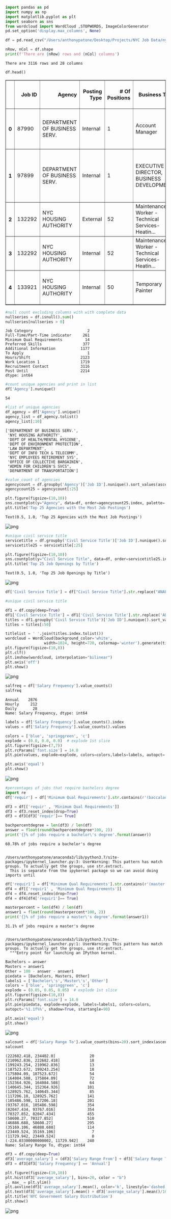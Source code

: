 

```python
import pandas as pd
import numpy as np
import matplotlib.pyplot as plt
import seaborn as sns
from wordcloud import WordCloud ,STOPWORDS, ImageColorGenerator
pd.set_option('display.max_columns', None)

df = pd.read_csv("/Users/anthonypatone/Desktop/Projects/NYC Job Data/nyc-jobs.csv", delimiter=',')
```


```python
nRow, nCol = df.shape
print(f'There are {nRow} rows and {nCol} columns')
```

    There are 3116 rows and 28 columns



```python
df.head()
```




<div>
<style scoped>
    .dataframe tbody tr th:only-of-type {
        vertical-align: middle;
    }

    .dataframe tbody tr th {
        vertical-align: top;
    }

    .dataframe thead th {
        text-align: right;
    }
</style>
<table border="1" class="dataframe">
  <thead>
    <tr style="text-align: right;">
      <th></th>
      <th>Job ID</th>
      <th>Agency</th>
      <th>Posting Type</th>
      <th># Of Positions</th>
      <th>Business Title</th>
      <th>Civil Service Title</th>
      <th>Title Code No</th>
      <th>Level</th>
      <th>Job Category</th>
      <th>Full-Time/Part-Time indicator</th>
      <th>Salary Range From</th>
      <th>Salary Range To</th>
      <th>Salary Frequency</th>
      <th>Work Location</th>
      <th>Division/Work Unit</th>
      <th>Job Description</th>
      <th>Minimum Qual Requirements</th>
      <th>Preferred Skills</th>
      <th>Additional Information</th>
      <th>To Apply</th>
      <th>Hours/Shift</th>
      <th>Work Location 1</th>
      <th>Recruitment Contact</th>
      <th>Residency Requirement</th>
      <th>Posting Date</th>
      <th>Post Until</th>
      <th>Posting Updated</th>
      <th>Process Date</th>
    </tr>
  </thead>
  <tbody>
    <tr>
      <th>0</th>
      <td>87990</td>
      <td>DEPARTMENT OF BUSINESS SERV.</td>
      <td>Internal</td>
      <td>1</td>
      <td>Account Manager</td>
      <td>CONTRACT REVIEWER (OFFICE OF L</td>
      <td>40563</td>
      <td>1</td>
      <td>NaN</td>
      <td>NaN</td>
      <td>42405.00</td>
      <td>65485.00</td>
      <td>Annual</td>
      <td>110 William St. N Y</td>
      <td>Strategy &amp; Analytics</td>
      <td>Division of Economic &amp; Financial Opportunity (...</td>
      <td>1.\tA baccalaureate degree from an accredited ...</td>
      <td>â€¢\tExcellent interpersonal and organizationa...</td>
      <td>Salary range for this position is: $42,405 - $...</td>
      <td>NaN</td>
      <td>NaN</td>
      <td>NaN</td>
      <td>NaN</td>
      <td>New York City residency is generally required ...</td>
      <td>2011-06-24T00:00:00.000</td>
      <td>NaN</td>
      <td>2011-06-24T00:00:00.000</td>
      <td>2019-07-09T00:00:00.000</td>
    </tr>
    <tr>
      <th>1</th>
      <td>97899</td>
      <td>DEPARTMENT OF BUSINESS SERV.</td>
      <td>Internal</td>
      <td>1</td>
      <td>EXECUTIVE DIRECTOR, BUSINESS DEVELOPMENT</td>
      <td>ADMINISTRATIVE BUSINESS PROMOT</td>
      <td>10009</td>
      <td>M3</td>
      <td>NaN</td>
      <td>F</td>
      <td>60740.00</td>
      <td>162014.00</td>
      <td>Annual</td>
      <td>110 William St. N Y</td>
      <td>Tech Talent Pipeline</td>
      <td>The New York City Department of Small Business...</td>
      <td>1. A baccalaureate degree from an accredited c...</td>
      <td>NaN</td>
      <td>NaN</td>
      <td>In addition to applying through this website, ...</td>
      <td>NaN</td>
      <td>NaN</td>
      <td>NaN</td>
      <td>New York City residency is generally required ...</td>
      <td>2012-01-26T00:00:00.000</td>
      <td>NaN</td>
      <td>2012-01-26T00:00:00.000</td>
      <td>2019-07-09T00:00:00.000</td>
    </tr>
    <tr>
      <th>2</th>
      <td>132292</td>
      <td>NYC HOUSING AUTHORITY</td>
      <td>External</td>
      <td>52</td>
      <td>Maintenance Worker - Technical Services-Heatin...</td>
      <td>MAINTENANCE WORKER</td>
      <td>90698</td>
      <td>0</td>
      <td>Maintenance &amp; Operations</td>
      <td>F</td>
      <td>51907.68</td>
      <td>54580.32</td>
      <td>Annual</td>
      <td>Heating Mgt-Operations</td>
      <td>Management Services Department</td>
      <td>Under direct supervision, assist in the routin...</td>
      <td>1. Three years of full-time satisfactory exper...</td>
      <td>1.  A High School Diploma or GED.  2.  CDL Dri...</td>
      <td>1.  A Motor Vehicle Driverâ€™s License valid i...</td>
      <td>Click the "Apply Now" button.</td>
      <td>NaN</td>
      <td>NaN</td>
      <td>NaN</td>
      <td>NYCHA has no residency requirements.</td>
      <td>2013-10-24T00:00:00.000</td>
      <td>NaN</td>
      <td>2013-12-12T00:00:00.000</td>
      <td>2019-07-09T00:00:00.000</td>
    </tr>
    <tr>
      <th>3</th>
      <td>132292</td>
      <td>NYC HOUSING AUTHORITY</td>
      <td>Internal</td>
      <td>52</td>
      <td>Maintenance Worker - Technical Services-Heatin...</td>
      <td>MAINTENANCE WORKER</td>
      <td>90698</td>
      <td>0</td>
      <td>Maintenance &amp; Operations</td>
      <td>F</td>
      <td>51907.68</td>
      <td>54580.32</td>
      <td>Annual</td>
      <td>Heating Mgt-Operations</td>
      <td>Management Services Department</td>
      <td>Under direct supervision, assist in the routin...</td>
      <td>1. Three years of full-time satisfactory exper...</td>
      <td>1.  A High School Diploma or GED.  2.  CDL Dri...</td>
      <td>1.  A Motor Vehicle Driverâ€™s License valid i...</td>
      <td>Click the "Apply Now" button.</td>
      <td>NaN</td>
      <td>NaN</td>
      <td>NaN</td>
      <td>NYCHA has no residency requirements.</td>
      <td>2013-10-24T00:00:00.000</td>
      <td>NaN</td>
      <td>2013-12-12T00:00:00.000</td>
      <td>2019-07-09T00:00:00.000</td>
    </tr>
    <tr>
      <th>4</th>
      <td>133921</td>
      <td>NYC HOUSING AUTHORITY</td>
      <td>Internal</td>
      <td>50</td>
      <td>Temporary Painter</td>
      <td>PAINTER</td>
      <td>91830</td>
      <td>0</td>
      <td>Maintenance &amp; Operations</td>
      <td>F</td>
      <td>35.00</td>
      <td>35.00</td>
      <td>Hourly</td>
      <td>DMP-Contract &amp; Analysis Unit</td>
      <td>Dept of Management &amp; Planning</td>
      <td>Responsibilities of selected candidates will i...</td>
      <td>1. Five years of full-time satisfactory experi...</td>
      <td>NaN</td>
      <td>SPECIAL NOTE:    1.  This is a temporary assig...</td>
      <td>Click the "Apply Now" button.</td>
      <td>NaN</td>
      <td>NaN</td>
      <td>NaN</td>
      <td>NYCHA has no residency requirement.</td>
      <td>2014-01-09T00:00:00.000</td>
      <td>NaN</td>
      <td>2014-01-08T00:00:00.000</td>
      <td>2019-07-09T00:00:00.000</td>
    </tr>
  </tbody>
</table>
</div>




```python
#null count excluding columns with with complete data
nullseries = df.isnull().sum()
nullseries[nullseries > 0]
```




    Job Category                        2
    Full-Time/Part-Time indicator     261
    Minimum Qual Requirements          14
    Preferred Skills                  377
    Additional Information           1177
    To Apply                            1
    Hours/Shift                      2123
    Work Location 1                  1719
    Recruitment Contact              3116
    Post Until                       2214
    dtype: int64




```python
#count unique agencies and print in list
df['Agency'].nunique()
```




    54




```python
#list of unique agencies
df_agency = df['Agency'].unique()
agency_list = df_agency.tolist()
agency_list[:10]
```




    ['DEPARTMENT OF BUSINESS SERV.',
     'NYC HOUSING AUTHORITY',
     'DEPT OF HEALTH/MENTAL HYGIENE',
     'DEPT OF ENVIRONMENT PROTECTION',
     'LAW DEPARTMENT',
     'DEPT OF INFO TECH & TELECOMM',
     'NYC EMPLOYEES RETIREMENT SYS',
     'OFFICE OF COLLECTIVE BARGAININ',
     "ADMIN FOR CHILDREN'S SVCS",
     'DEPARTMENT OF TRANSPORTATION']




```python
#value_count of agencies
agencycount = df.groupby('Agency')['Job ID'].nunique().sort_values(ascending=False)
agencycount25 = agencycount[:25]

plt.figure(figsize=(10,10))
sns.countplot(y="Agency", data=df, order=agencycount25.index, palette='winter_r')
plt.title('Top 25 Agencies with the Most Job Postings')
```




    Text(0.5, 1.0, 'Top 25 Agencies with the Most Job Postings')




![png](output_6_1.png)



```python
#unique civil service title
servicetitle = df.groupby('Civil Service Title')['Job ID'].nunique().sort_values(ascending=False)
servicetitle25 = servicetitle[:25]

plt.figure(figsize=(10,10))
sns.countplot(y="Civil Service Title", data=df, order=servicetitle25.index, palette='winter_r')
plt.title('Top 25 Job Openings by Title')
```




    Text(0.5, 1.0, 'Top 25 Job Openings by Title')




![png](output_7_1.png)



```python
df['Civil Service Title'] = df["Civil Service Title"].str.replace("ANALYST", "").str.replace("MANAGER", "").str.replace("ASSOCIATE", "").str.replace("ADMINISTRATIVE", "")
```


```python
#unique civil service title

df1 = df.copy(deep=True)
df1['Civil Service Title'] = df1['Civil Service Title'].str.replace('ADMINISTRATIVE','')
titles = df1.groupby('Civil Service Title')['Job ID'].nunique().sort_values(ascending=False)
titles = titles[:50]

titlelist = ' '.join(titles.index.tolist())
wordcloud = WordCloud(background_color='white',
                 width=1024, height=720, colormap='winter').generate(titlelist)
plt.figure(figsize=(10,8))
plt.clf()
plt.imshow(wordcloud, interpolation="bilinear")
plt.axis('off')
plt.show()
```


![png](output_9_0.png)



```python
salfreq = df['Salary Frequency'].value_counts()
salfreq
```




    Annual    2876
    Hourly     212
    Daily       28
    Name: Salary Frequency, dtype: int64




```python
labels = df['Salary Frequency'].value_counts().index
values = df['Salary Frequency'].value_counts().values
```


```python
colors = ['blue', 'springgreen', 'c']
explode = (0.0, 0.0, 0.0)  # explode 1st slice
plt.figure(figsize=(7,7))
plt.rcParams['font.size'] = 14.0
plt.pie(values, explode=explode, colors=colors,labels=labels, autopct='%1.1f%%', shadow=True, startangle=90, pctdistance=1.08, labeldistance=1.16)

plt.axis('equal')
plt.show()
```


![png](output_12_0.png)



```python
#percentages of jobs that require bachelors degree
import re
df['requir'] = df['Minimum Qual Requirements'].str.contains(r'(baccalaureate)', flags=re.I)

df3 = df[['requir' , 'Minimum Qual Requirements']]
df3 = df3.reset_index(drop=True)
df3 = df3[df3['requir']== True]

bachpercentdegree = len(df3) / len(df)
answer = float(round(bachpercentdegree*100, 2))
print('{}% of jobs require a bachelor\'s degree'.format(answer))
```

    60.78% of jobs require a bachelor's degree


    /Users/anthonypatone/anaconda3/lib/python3.7/site-packages/ipykernel_launcher.py:3: UserWarning: This pattern has match groups. To actually get the groups, use str.extract.
      This is separate from the ipykernel package so we can avoid doing imports until



```python
df['requir1'] = df['Minimum Qual Requirements'].str.contains(r'(master[\']?[Ss]?)', flags=re.I)
df4 = df[['requir1' , 'Minimum Qual Requirements']]
df4 = df4.reset_index(drop=True)
df4 = df4[df4['requir1']== True]

masterpercent = len(df4) / len(df)
answer1 = float(round(masterpercent*100, 2))
print('{}% of jobs require a master\'s degree'.format(answer1))
```

    31.1% of jobs require a master's degree


    /Users/anthonypatone/anaconda3/lib/python3.7/site-packages/ipykernel_launcher.py:1: UserWarning: This pattern has match groups. To actually get the groups, use str.extract.
      """Entry point for launching an IPython kernel.



```python
Bachelors = answer
Masters = answer1
Other = 100 - answer - answer1
piedata = [Bachelors, Masters, Other]
labels1 = ['Bachelor\'s','Master\'s','Other']
colors = ['blue', 'springgreen', 'c']
explode = (0.05, 0.05, 0.05)  # explode 1st slice
plt.figure(figsize=(10,8))
plt.rcParams['font.size'] = 14.0
plt.pie(piedata, explode=explode, labels=labels1, colors=colors,
autopct='%1.1f%%', shadow=True, startangle=90)

plt.axis('equal')
plt.show()
```


![png](output_15_0.png)



```python
salcount = df['Salary Range To'].value_counts(bins=20).sort_index(ascending=False)
salcount
```




    (222682.418, 234402.0]               20
    (210962.836, 222682.418]             18
    (199243.254, 210962.836]             13
    (187523.672, 199243.254]             18
    (175804.09, 187523.672]              54
    (164084.508, 175804.09]              72
    (152364.926, 164084.508]             64
    (140645.344, 152364.926]            101
    (128925.762, 140645.344]             85
    (117206.18, 128925.762]             141
    (105486.598, 117206.18]             201
    (93767.016, 105486.598]             354
    (82047.434, 93767.016]              354
    (70327.852, 82047.434]              455
    (58608.27, 70327.852]               510
    (46888.688, 58608.27]               295
    (35169.106, 46888.688]              114
    (23449.524, 35169.106]                7
    (11729.942, 23449.524]                0
    (-224.03300000000002, 11729.942]    240
    Name: Salary Range To, dtype: int64




```python
df3 = df.copy(deep=True)
df3['average_salary'] = (df3['Salary Range From'] + df3['Salary Range To'])/2
df3 = df3[df3['Salary Frequency'] == 'Annual']

plt.figure(figsize=(10,10))
plt.hist(df3['average_salary'], bins=20, color = "b")
_, max_ = plt.ylim()
plt.axvline(df3['average_salary'].mean(), color='k', linestyle='dashed', linewidth=1)
plt.text(df3['average_salary'].mean() + df3['average_salary'].mean()/10, max_ - max_/10, 'Mean: {:.2f}'.format(df3['average_salary'].mean()))
plt.title('NYC Government Salary Distribution')
plt.show()
```


![png](output_17_0.png)



```python

```
